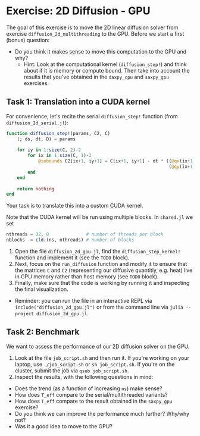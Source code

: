 # Exercise: 2D Diffusion - GPU

The goal of this exercise is to move the 2D linear diffusion solver from exercise `diffusion_2d_multithreading` to the GPU. Before we start a first (bonus) question:

* Do you think it makes sense to move this computation to the GPU and why?
  * Hint: Look at the computational kernel (`diffusion_step!`) and think about if it is memory or compute bound. Then take into account the results that you've obtained in the `daxpy_cpu` and `saxpy_gpu` exercises.
 
## Task 1: Translation into a CUDA kernel

For convenience, let's recite the serial `diffusion_step!` function (from `diffusion_2d_serial.jl`):

```julia
function diffusion_step!(params, C2, C)
    (; ds, dt, D) = params
    
    for iy in 1:size(C, 2)-2
        for ix in 1:size(C, 1)-2
            @inbounds C2[ix+1, iy+1] = C[ix+1, iy+1] - dt * ((@qx(ix+1, iy+1) - @qx(ix, iy+1)) * inv(dx) +
                                                             (@qy(ix+1, iy+1) - @qy(ix+1, iy)) * inv(dy))
        end
    end
    
    return nothing
end
```

Your task is to translate this into a custom CUDA kernel.

Note that the CUDA kernel will be run using multiple blocks. In `shared.jl` we set

```julia
nthreads = 32, 8              # number of threads per block
nblocks  = cld.(ns, nthreads) # number of blocks
```

1. Open the file `diffusion_2d_gpu.jl`, find the `diffusion_step_kernel!` function and implement it (see the `TODO` block).
2. Next, focus on the `run_diffusion` function and modify it to ensure that the matrices `C` and `C2` (representing our diffusive quantitiy, e.g. heat) live in GPU memory rather than host memory (see `TODO` block).
3. Finally, make sure that the code is working by running it and inspecting the final visualization.
  - Reminder: you can run the file in an interactive REPL via `include("diffusion_2d_gpu.jl")` or from the command line via `julia --project diffusion_2d_gpu.jl`.

## Task 2: Benchmark

We want to assess the performance of our 2D diffusion solver on the GPU.

1. Look at the file `job_script.sh` and then run it. If you're working on your laptop, use `./job_script.sh` or `sh job_script.sh`. If you're on the cluster, submit the job via `qsub job_script.sh`.
2. Inspect the results, with the following questions in mind:
  - Does the trend (as a function of increasing `ns`) make sense?
  - How does `T_eff` compare to the serial/multithreaded variants?
  - How does `T_eff` compare to the result obtained in the `saxpy_gpu` exercise?
  - Do you think we can improve the performance much further? Why/why not?
  - Was it a good idea to move to the GPU?
